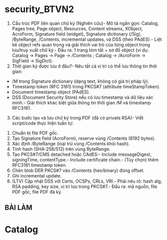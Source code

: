 # security_BTVN2
 1) Cấu trúc PDF liên quan chữ ký (Nghiên cứu)- Mô tả ngắn gọn: Catalog, Pages tree, Page object, Resources, Content streams, 
XObject, AcroForm, Signature field (widget), Signature dictionary (/Sig), 
/ByteRange, /Contents, incremental updates, và DSS (theo PAdES).- Liệt kê object refs quan trọng và giải thích vai trò của từng object trong 
lưu/truy xuất chữ ký.- Đầu ra: 1 trang tóm tắt + sơ đồ object (ví dụ: Catalog → Pages → Page → /Contents
 ; Catalog → /AcroForm → SigField → SigDict).
 2) Thời gian ký được lưu ở đâu?- Nêu tất cả vị trí có thể lưu thông tin thời gian:
 + /M trong Signature dictionary (dạng text, không có giá trị pháp lý).
 + Timestamp token (RFC 3161) trong PKCS#7 (attribute timeStampToken).
 + Document timestamp object (PAdES).
 + DSS (Document Security Store) nếu có lưu timestamp và dữ liệu xác minh.- Giải thích khác biệt giữa thông tin thời gian /M và timestamp RFC3161.
 3) Các bước tạo và lưu chữ ký trong PDF (đã có private RSA)- Viết script/code thực hiện tuần tự:
 1. Chuẩn bị file PDF gốc.
 2. Tạo Signature field (AcroForm), reserve vùng /Contents (8192 bytes).
 3. Xác định /ByteRange (loại trừ vùng /Contents khỏi hash).
 4. Tính hash (SHA-256/512) trên vùng ByteRange.
 5. Tạo PKCS#7/CMS detached hoặc CAdES:- Include messageDigest, signingTime, contentType.- Include certificate chain.- (Tùy chọn) thêm RFC3161 timestamp token.
 6. Chèn blob DER PKCS#7 vào /Contents (hex/binary) đúng offset.
 7. Ghi incremental update.
 8. (LTV) Cập nhật DSS với Certs, OCSPs, CRLs, VRI.- Phải nêu rõ: hash alg, RSA padding, key size, vị trí lưu trong PKCS#7.- Đầu ra: mã nguồn, file PDF gốc, file PDF đã ký.

## BÀI LÀM
# Catalog

